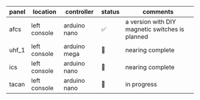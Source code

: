 | panel | location      | controller   | status                  | comments                                          |
| ----- | ------------- | ------------ | ----------------------- | ------------------------------------------------- |
| afcs  | left console  | arduino nano | :white_check_mark:      | a version with DIY magnetic switches is planned   |
| uhf_1 | left console  | arduino mega | :white_square_button:   | nearing complete                                  |
| ics   | left console  | arduino nano | :white_square_button:   | nearing complete                                  |
| tacan | left console  | arduino nano | :black_square_button:   | in progress                                       |